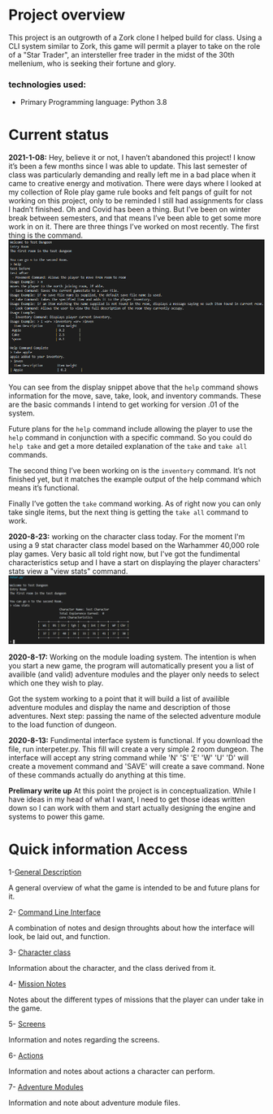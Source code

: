# Project overview
This project is an outgrowth of a Zork clone I helped build for class. Using a CLI system similar to Zork, this game will permit a player to take on the role of a "Star Trader", an intersteller free trader in the midst of the 30th mellenium, who is seeking their fortune and glory. 

### technologies used:
* Primary Programming language: Python 3.8

# Current status
**2021-1-08:**
Hey, believe it or not, I haven’t abandoned this project! I know it’s been a few months since I was able to update. This last semester of class was particularly demanding and really left me in a bad place when it came to creative energy and motivation. There were days where I looked at my collection of Role play game rule books and felt pangs of guilt for not working on this project, only to be reminded I still had assignments for class I hadn’t finished. Oh and Covid has been a thing. But I’ve been on winter break between semesters, and that means I’ve been able to get some more work in on it. There are three things I’ve worked on most recently.
The first thing is the <help> command. 
![commands](https://raw.githubusercontent.com/TorroesPrime/Star-Trade-Master/master/files/screensnip-01-08-2021.png)
 
You can see from the display snippet above that the `help` command shows information for the move, save, take, look, and inventory commands. These are the basic commands I intend to get working for version .01 of the system. 

Future plans for the `help` command include allowing the player to use the `help` command in conjunction with a specific command. So you could do `help take` and get a more detailed explanation of the `take` and `take all` commands.

The second thing I’ve been working on is the `inventory` command. It’s not finished yet, but it matches the example output of the help command which means it’s functional.

Finally I’ve gotten the `take` command working. As of right now you can only take single items, but the next thing is getting the `take all` command to work. 

**2020-8-23:**
working on the character class today. For the moment I'm using a 9 stat character class model based on the Warhammer 40,000 role play games. Very basic all told right now, but I've got the fundimental characteristics setup and I have a start on displaying the player characters' stats view a "view stats" command.
![character sheet](https://github.com/TorroesPrime/Star-Trade-Master/blob/master/files/screen-8-23-2020.png)


**2020-8-17:**
Working on the module loading system. The intention is when you start a new game, the program will automatically present you a list of availible (and valid) adventure modules and the player only needs to select which one they wish to play.

Got the system working to a point that it will build a list of availible adventure modules and display the name and description of those adventures. Next step: 
passing the name of the selected adventure module to the load function of dungeon.

**2020-8-13:**
Fundimental interface system is functional. If you download the file, run interpeter.py. This fill will create a very simple 2 room dungeon. The interface will accept any string command while 'N' 'S' 'E' 'W' 'U' 'D' will create a movement command and 'SAVE' will create a save command. None of these commands actually do anything at this time.

**Prelimary write up**
At this point the project is in conceptualization. While I have ideas in my head of what I want, I need to get those ideas written down so I can work with them and start actually designing the engine and systems to power this game.


# Quick information Access 
1-[General Description](https://github.com/TorroesPrime/Star-Trade-Master/blob/master/design/generalDescription.md)

A general overview of what the game is intended to be and future plans for it.

2- [Command Line Interface](https://github.com/TorroesPrime/Star-Trade-Master/blob/master/design/interfaceDescription.md)

A combination of notes and design throughts about how the interface will look, be laid out, and function.

3- [Character class](https://github.com/TorroesPrime/Star-Trade-Master/blob/master/design/characterDescription.md)

Information about the character, and the class derived from it.

4- [Mission Notes](https://github.com/TorroesPrime/Star-Trade-Master/blob/master/design/missionsDescription.md)

Notes about the different types of missions that the player can under take in the game.

5- [Screens](https://github.com/TorroesPrime/Star-Trade-Master/blob/master/design/screenDescription.md)

Information and notes regarding the screens.

6- [Actions](https://github.com/TorroesPrime/Star-Trade-Master/blob/master/design/actions.md)

Information and notes about actions a character can perform.

7- [Adventure Modules](https://github.com/TorroesPrime/Star-Trade-Master/blob/master/design/adventures.md)

Information and note about adventure module files.
